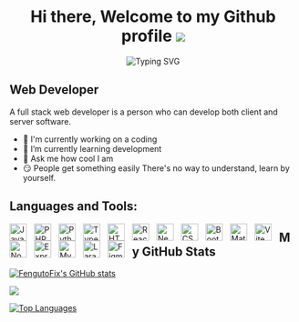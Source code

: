 <h1 align="center">Hi there, Welcome to my Github profile <img src="https://user-images.githubusercontent.com/18350557/176309783-0785949b-9127-417c-8b55-ab5a4333674e.gif"/></h1>

<p align="center">
<img src="https://readme-typing-svg.herokuapp.com?font=Fira+Code&pause=1000&color=F76F2E&center=true&vCenter=true&width=435&lines=+Welcome+to+My+Github+Profile+;Have+a+passion+for+coding;Creativity;Inspiration;For+Entertainment+Only" alt="Typing SVG" />
</p>

Web Developer
---------

A full stack web developer is a person who can develop both client and server software.

* 🔭  I'm currently working on a coding
* 🌱  I’m currently learning development
* 🤔 Ask me how cool I am
* 😏  People get something easily There's no way to understand, learn by yourself.

Languages and Tools:
---------

<p>
  <a
    href="https://developer.mozilla.org/en-US/docs/Web/JavaScript"
    target="_blank"
    rel="noreferrer"
    ><img align="left"
      src="https://raw.githubusercontent.com/danielcranney/readme-generator/main/public/icons/skills/javascript-colored.svg"
      width="30px"
      style="padding-right: 10px"
      alt="JavaScript"
  /></a>
  <a href="https://www.php.net/" target="_blank" rel="noreferrer"
    ><img align="left"
      src="https://raw.githubusercontent.com/danielcranney/readme-generator/main/public/icons/skills/php-colored.svg"
      width="30px"
      style="padding-right: 10px"
      alt="PHP"
  /></a>
  <a href="https://www.python.org/" target="_blank" rel="noreferrer"
    ><img align="left"
      src="https://raw.githubusercontent.com/danielcranney/readme-generator/main/public/icons/skills/python-colored.svg"
      width="30px"
      style="padding-right: 10px"
      alt="Python"
  /></a>
  <a href="https://www.typescriptlang.org/" target="_blank" rel="noreferrer"
    ><img align="left"
      src="https://raw.githubusercontent.com/danielcranney/readme-generator/main/public/icons/skills/typescript-colored.svg"
      width="30px"
      style="padding-right: 10px"
      alt="TypeScript"
  /></a>
  <a
    href="https://developer.mozilla.org/en-US/docs/Glossary/HTML5"
    target="_blank"
    rel="noreferrer"
    ><img align="left"
      src="https://raw.githubusercontent.com/danielcranney/readme-generator/main/public/icons/skills/html5-colored.svg"
      width="30px"
      style="padding-right: 10px"
      alt="HTML5"
  /></a>
  <a href="https://reactjs.org/" target="_blank" rel="noreferrer"
    ><img align="left"
      src="https://raw.githubusercontent.com/danielcranney/readme-generator/main/public/icons/skills/react-colored.svg"
      width="30px"
      style="padding-right: 10px"
      alt="React"
  /></a>
  <a href="https://nextjs.org/docs" target="_blank" rel="noreferrer"
    ><img align="left"
      src="https://raw.githubusercontent.com/danielcranney/readme-generator/main/public/icons/skills/nextjs-colored.svg"
      width="30px"
      style="padding-right: 10px"
      alt="NextJs"
  /></a>
  <a href="https://www.w3.org/TR/CSS/#css" target="_blank" rel="noreferrer"
    ><img align="left"
      src="https://raw.githubusercontent.com/danielcranney/readme-generator/main/public/icons/skills/css3-colored.svg"
      width="30px"
      style="padding-right: 10px"
      alt="CSS3"
  /></a>
  <a href="https://getbootstrap.com/" target="_blank" rel="noreferrer"
    ><img align="left"
      src="https://raw.githubusercontent.com/danielcranney/readme-generator/main/public/icons/skills/bootstrap-colored.svg"
      width="30px"
      style="padding-right: 10px"
      alt="Bootstrap"
  /></a>
  <a href="https://mui.com/" target="_blank" rel="noreferrer"
    ><img align="left"
      src="https://raw.githubusercontent.com/danielcranney/readme-generator/main/public/icons/skills/materialui-colored.svg"
      width="30px"
      style="padding-right: 10px"
      alt="Material UI"
  /></a>
  <a href="https://vitejs.dev/" target="_blank" rel="noreferrer"
    ><img align="left"
      src="https://raw.githubusercontent.com/danielcranney/readme-generator/main/public/icons/skills/vite-colored.svg"
      width="30px"
      style="padding-right: 10px"
      alt="Vite"
  /></a>
  <a href="https://nodejs.org/en/" target="_blank" rel="noreferrer"
    ><img align="left"
      src="https://raw.githubusercontent.com/danielcranney/readme-generator/main/public/icons/skills/nodejs-colored.svg"
      width="30px"
      style="padding-right: 10px"
      alt="NodeJS"
  /></a>
  <a href="https://expressjs.com/" target="_blank" rel="noreferrer"
    ><img align="left"
      src="https://raw.githubusercontent.com/danielcranney/readme-generator/main/public/icons/skills/express-colored.svg"
      width="30px"
      style="padding-right: 10px"
      alt="Express"
  /></a>
  <a href="https://www.mysql.com/" target="_blank" rel="noreferrer"
    ><img align="left"
      src="https://raw.githubusercontent.com/danielcranney/readme-generator/main/public/icons/skills/mysql-colored.svg"
      width="30px"
      style="padding-right: 10px"
      alt="MySQL"
  /></a>
  <a href="https://laravel.com/" target="_blank" rel="noreferrer"
    ><img align="left"
      src="https://raw.githubusercontent.com/danielcranney/readme-generator/main/public/icons/skills/laravel-colored.svg"
      width="30px"
      style="padding-right: 10px"
      alt="Laravel"
  /></a>
  <a href="https://www.figma.com/" target="_blank" rel="noreferrer"
    ><img align="left"
      src="https://raw.githubusercontent.com/danielcranney/readme-generator/main/public/icons/skills/figma-colored.svg"
      width="30px"
      style="padding-right: 10px"
      alt="Figma"
  /></a>
</p>

My GitHub Stats
---------

<a href="http://www.github.com/FengutoFix"><img src="https://github-readme-stats.vercel.app/api?username=FengutoFix&show_icons=true&hide=&count_private=true&title_color=0891b2&text_color=ffffff&icon_color=0891b2&bg_color=1c1917&hide_border=true&show_icons=true" alt="FengutoFix's GitHub stats" /></a>

<a href="http://www.github.com/FengutoFix"><img src="https://github-readme-streak-stats.herokuapp.com/?user=FengutoFix&stroke=ffffff&background=1c1917&ring=0891b2&fire=0891b2&currStreakNum=ffffff&currStreakLabel=0891b2&sideNums=ffffff&sideLabels=ffffff&dates=ffffff&hide_border=true" /></a>

<a href="https://github.com/FengutoFix" align="left"><img src="https://github-readme-stats.vercel.app/api/top-langs/?username=FengutoFix&langs_count=10&title_color=0891b2&text_color=ffffff&icon_color=0891b2&bg_color=1c1917&hide_border=true&locale=en&custom_title=Top%20%Languages" alt="Top Languages" /></a>

